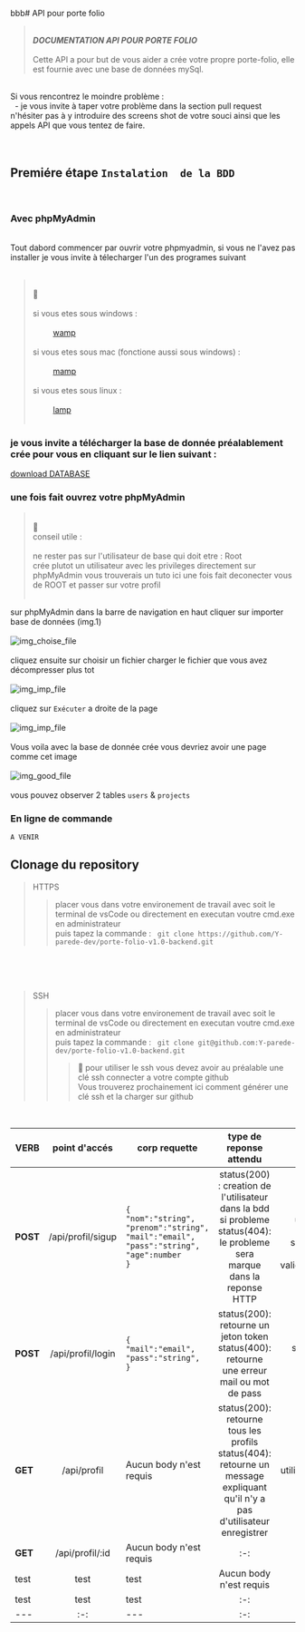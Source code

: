 bbb# API pour porte folio

></br>***DOCUMENTATION API POUR PORTE FOLIO***
</br></br>
>Cette API a pour but de vous aider a crée votre propre porte-folio, elle est fournie avec une base de données mySql.
</br>
Si vous rencontrez le moindre problème :</br>&nbsp;&nbsp;- je vous invite à taper votre problème dans la section pull request n'hésiter pas à y introduire des screens shot de votre souci ainsi que les appels API que vous tentez de faire.
</br></br>

</br>

## Premiére étape ` Instalation  de la BDD `

</br>

### Avec phpMyAdmin

</br>
Tout dabord commencer par ouvrir votre phpmyadmin, si vous ne l'avez pas installer je vous invite à télecharger l'un des programes suivant </br></br>

></br> :pushpin: </br></br> si vous etes sous windows :</br></br>
&nbsp;&nbsp;&nbsp;&nbsp;&nbsp;&nbsp;&nbsp;&nbsp;&nbsp;[wamp](https://www.wampserver.com/)</br></br>
>si vous etes sous mac (fonctione aussi sous windows) :</br></br>
&nbsp;&nbsp;&nbsp;&nbsp;&nbsp;&nbsp;&nbsp;&nbsp;&nbsp;[mamp](https://www.mamp.info/en/downloads/)</br></br>
>si vous etes sous linux :</br></br>
&nbsp;&nbsp;&nbsp;&nbsp;&nbsp;&nbsp;&nbsp;&nbsp;&nbsp;[lamp](https://www.tech2tech.fr/installation-de-lamp-sur-ubuntu-20-04/)</br></br>

### je vous invite a télécharger la base de donnée préalablement crée pour vous en cliquant sur le lien suivant :</br>

[download DATABASE](./assets/fichier_doc/Database_pf.zip)</br>

### une fois fait ouvrez votre phpMyAdmin

></br> :pushpin: </br> conseil utile :</br></br>ne rester pas sur l'utilisateur de base qui doit etre : Root </br>crée plutot un utilisateur avec les privileges directement sur phpMyAdmin vous trouverais un tuto ici une fois fait deconecter vous de ROOT et passer sur votre profil</br></br>

sur phpMyAdmin dans la barre de navigation en haut cliquer sur importer base de données (img.1)</br></br>
![img_choise_file](https://github.com/Y-parede-dev/porte-folio-v1.0-backend/blob/v_1.0.0/assets/images/doc/doc_start.PNG?raw=true)</br></br>
cliquez ensuite sur choisir un fichier charger le fichier que vous avez décompresser plus tot</br></br>
![img_imp_file](https://github.com/Y-parede-dev/porte-folio-v1.0-backend/blob/v_1.0.0/assets/images/doc/doc_import_2.png?raw=true)</br></br>
cliquez sur ``` Exécuter ``` a droite de la page</br></br>
![img_imp_file](https://github.com/Y-parede-dev/porte-folio-v1.0-backend/blob/v_1.0.0/assets/images/doc/doc_import_3.png?raw=true)</br></br>
Vous voila avec la base de donnée crée vous devriez avoir une page comme cet image</br></br>
![img_good_file](https://github.com/Y-parede-dev/porte-folio-v1.0-backend/blob/v_1.0.0/assets/images/doc/doc_good_phase.PNG?raw=true)</br></br>
vous pouvez observer 2 tables ` users ` & ` projects `

### En ligne de commande

    A VENIR

## Clonage du repository

>HTTPS
>> placer vous dans votre environement de travail avec soit le terminal de vsCode ou directement en executan voutre cmd.exe en administrateur</br>
puis tapez la commande : ` git clone https://github.com/Y-parede-dev/porte-folio-v1.0-backend.git`
</br>
</br>

</br>

>SSH
>> placer vous dans votre environement de travail avec soit le terminal de vsCode ou directement en executan voutre cmd.exe en administrateur</br>
puis tapez la commande : ` git clone git@github.com:Y-parede-dev/porte-folio-v1.0-backend.git`</br>
>>> :pushpin: pour utiliser le ssh vous devez avoir au préalable une clé ssh connecter a votre compte github</br>
Vous trouverez prochainement ici comment générer une clé ssh et la charger sur github</br>
</br>

|   VERB    |       point d'accés       |   corp requette    |   type de reponse attendu    |   fonction     |
|   ---     |           :-:             |   ---            |   :-:                        |   :-:     |
|   **POST**    |   /api/profil/sigup       |   ```{``` </br>```"nom":"string",``` </br> ```"prenom":"string",``` </br> ```"mail":"email",``` </br> ```"pass":"string",``` </br> ```"age":number```</br>```}```    |   status(200) : creation de l'utilisateur dans la bdd </br>si probleme</br>status(404): le probleme sera marque dans la reponse HTTP       |   Création d'un utlisateur avec :</br>- mot de passe sécurise et haché </br> - email valide(votre@mail.ext)      |
|   **POST**    |   /api/profil/login    |   ```{``` </br> ```"mail":"email",``` </br> ```"pass":"string",```</br>```}```    |status(200): retourne un jeton token</br>status(400):  retourne une erreur mail ou mot de pass|   se connecte a un profil utilisateur     |
|   **GET**    |   /api/profil    |   Aucun body n'est requis    |   status(200): retourne tous les profils</br> status(404): retourne un message expliquant qu'il n'y a pas d'utilisateur enregistrer     |   retourne les utilisateurs enregistrer sur la BDD    |
|   **GET**    |   /api/profil/:id    |   Aucun body n'est requis    |   :-:     |   :-:     |
|   test    |   test    |   test    |   Aucun body n'est requis     |   :-:     |
|   test    |   test    |   test    |   :-:     |   :-:     |
|   ---     |           :-:             |   ---              |   :-:                        |   :-:     |
